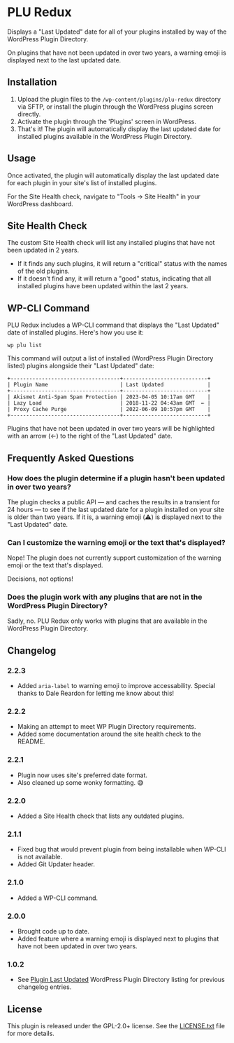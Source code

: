 # PLU Redux

Displays a "Last Updated" date for all of your plugins installed by way of the WordPress Plugin Directory.

On plugins that have not been updated in over two years, a warning emoji is displayed next to the last updated date.

## Installation

1. Upload the plugin files to the `/wp-content/plugins/plu-redux` directory via SFTP, or install the plugin through the WordPress plugins screen directly.
2. Activate the plugin through the 'Plugins' screen in WordPress.
3. That's it! The plugin will automatically display the last updated date for installed plugins available in the WordPress Plugin Directory.

## Usage

Once activated, the plugin will automatically display the last updated date for each plugin in your site's list of installed plugins.

For the Site Health check, navigate to "Tools → Site Health" in your WordPress dashboard.

## Site Health Check

The custom Site Health check will list any installed plugins that have not been updated in 2 years. 

* If it finds any such plugins, it will return a "critical" status with the names of the old plugins.
* If it doesn't find any, it will return a "good" status, indicating that all installed plugins have been updated within the last 2 years.


## WP-CLI Command

PLU Redux includes a WP-CLI command that displays the "Last Updated" date of installed plugins. Here's how you use it:

```
wp plu list
```

This command will output a list of installed (WordPress Plugin Directory listed) plugins alongside their "Last Updated" date:

```
+-----------------------------------+---------------------------+
| Plugin Name                       | Last Updated              |
+-----------------------------------+---------------------------+
| Akismet Anti-Spam Spam Protection | 2023-04-05 10:17am GMT    |
| Lazy Load                         | 2018-11-22 04:43am GMT  ← |
| Proxy Cache Purge                 | 2022-06-09 10:57pm GMT    |
+-----------------------------------+---------------------------+
```

Plugins that have not been updated in over two years will be highlighted with an arrow (←) to the right of the "Last Updated" date.

## Frequently Asked Questions

### How does the plugin determine if a plugin hasn't been updated in over two years?

The plugin checks a public API — and caches the results in a transient for 24 hours — to see if the last updated date for a plugin installed on your site is older than two years. If it is, a warning emoji (⚠️) is displayed next to the "Last Updated" date.

### Can I customize the warning emoji or the text that's displayed?

Nope! The plugin does not currently support customization of the warning emoji or the text that's displayed.

Decisions, not options!

### Does the plugin work with any plugins that are not in the WordPress Plugin Directory?

Sadly, no. PLU Redux only works with plugins that are available in the WordPress Plugin Directory.

## Changelog

### 2.2.3

* Added `aria-label` to warning emoji to improve accessability. Special thanks to Dale Reardon for letting me know about this!

### 2.2.2

* Making an attempt to meet WP Plugin Directory requirements.
* Added some documentation around the site health check to the README.

### 2.2.1

* Plugin now uses site's preferred date format.
* Also cleaned up some wonky formatting. 😅

### 2.2.0

* Added a Site Health check that lists any outdated plugins.

### 2.1.1
* Fixed bug that would prevent plugin from being installable when WP-CLI is not available.
* Added Git Updater header.

### 2.1.0
* Added a WP-CLI command.

### 2.0.0
* Brought code up to date.
* Added feature where a warning emoji is displayed next to plugins that have not been updated in over two years.

### 1.0.2
* See [Plugin Last Updated](https://wordpress.org/plugins/plugin-last-updated/) WordPress Plugin Directory listing for previous changelog entries.

## License

This plugin is released under the GPL-2.0+ license. See the [LICENSE.txt](LICENSE.txt) file for more details.
